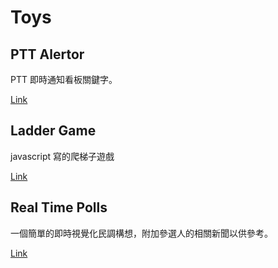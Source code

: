 # Toys

## PTT Alertor

PTT 即時通知看板關鍵字。

[Link](https://github.com/liam-lai/ptt-alertor)

## Ladder Game

javascript 寫的爬梯子遊戲

[Link](http://dinos80152.github.io/toys/ladder.html)

## Real Time Polls

一個簡單的即時視覺化民調構想，附加參選人的相關新聞以供參考。

[Link](http://dinos80152.github.io/toys/election)